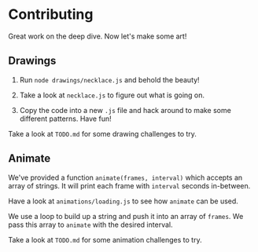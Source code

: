 # Contributing

Great work on the deep dive. Now let's make some art!

## Drawings

1. Run `node drawings/necklace.js` and behold the beauty!

1. Take a look at `necklace.js` to figure out what is going on.

1. Copy the code into a new `.js` file and hack around to make some different
   patterns. Have fun!

Take a look at `TODO.md` for some drawing challenges to try.

## Animate

We've provided a function `animate(frames, interval)` which accepts an array of
strings. It will print each frame with `interval` seconds in-between.

Have a look at `animations/loading.js` to see how `animate` can be used.

We use a loop to build up a string and push it into an array of `frames`. We
pass this array to `animate` with the desired interval.

Take a look at `TODO.md` for some animation challenges to try.
